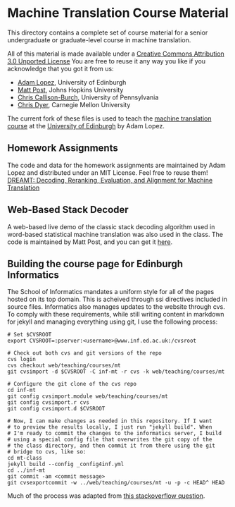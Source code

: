 Machine Translation Course Material
===================================

This directory contains a complete set of course material for a senior 
undergraduate or graduate-level course in machine translation.

All of this material is made available under a 
[Creative Commons Attribution 3.0 Unported License](http://creativecommons.org/licenses/by/3.0/)
You are free to reuse it any way you like if you acknowledge that you got it from us: 
* [Adam Lopez](http://homepages.inf.ed.ac.uk/alopez), University of Edinburgh
* [Matt Post](http://www.cs.jhu.edu/~post), Johns Hopkins University
* [Chris Callison-Burch](http://www.cis.upenn.edu/~ccb), University of Pennsylvania
* [Chris Dyer](http://www.cs.cmu.edu/~cdyer), Carnegie Mellon University

The current fork of these files is used to teach the 
[machine translation course](http://www.inf.ed.ac.uk/teaching/courses/mt/)
at the [University of Edinburgh](http://www.ed.ac.uk/home) by Adam Lopez.

Homework Assignments
--------------------

The code and data for the homework assignments are maintained by Adam Lopez
and distributed under an MIT License. Feel free to reuse them! 
[DREAMT: Decoding, Reranking, Evaluation, and Alignment for Machine Translation
](https://github.com/alopez/dreamt)

Web-Based Stack Decoder
-----------------------

A web-based live demo of the classic stack decoding algorithm used in word-based
statistical machine translation was also used in the class. The code is maintained
by Matt Post, and you can get it [here](https://github.com/mjpost/word-decoder/).

Building the course page for Edinburgh Informatics
--------------------------------------------------

The School of Informatics mandates a uniform style for all of the pages hosted
on its top domain. This is acheived through ssi directives included in source
files. Informatics also manages updates to the website through cvs. To comply
with these requirements, while still writing content in markdown for jekyll
and managing everything using git, I use the following process:

    # Set $CVSROOT
    export CVSROOT=:pserver:<username>@www.inf.ed.ac.uk:/cvsroot

    # Check out both cvs and git versions of the repo
    cvs login
    cvs checkout web/teaching/courses/mt
    git cvsimport -d $CVSROOT -C inf-mt -r cvs -k web/teaching/courses/mt

    # Configure the git clone of the cvs repo
    cd inf-mt
    git config cvsimport.module web/teaching/courses/mt
    git config cvsimport.r cvs
    git config cvsimport.d $CVSROOT
    
    # Now, I can make changes as needed in this repository. If I want
    # to preview the results locally, I just run "jekyll build". When
    # I'm ready to commit the changes to the informatics server, I build
    # using a special config file that overwrites the git copy of the
    # the class directory, and then commit it from there using the git
    # bridge to cvs, like so:
    cd mt-class
    jekyll build --config _config4inf.yml
    cd ../inf-mt
    git commit -am <commit message>
    git cvsexportcommit -w ../web/teaching/courses/mt -u -p -c HEAD^ HEAD

Much of the process was adapted from [this stackoverflow question](http://stackoverflow.com/questions/584522/how-to-export-revision-history-from-mercurial-or-git-to-cvs/#586225).

